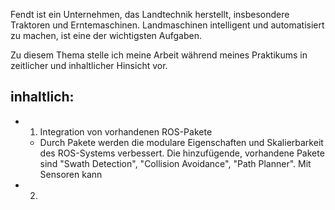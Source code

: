 Fendt ist ein Unternehmen, das Landtechnik herstellt, insbesondere Traktoren und Erntemaschinen. Landmaschinen intelligent und automatisiert zu machen, ist eine der wichtigsten Aufgaben. 

Zu diesem Thema stelle ich meine Arbeit während meines Praktikums in zeitlicher und inhaltlicher Hinsicht vor. 

## inhaltlich: 
- 1) Integration von vorhandenen ROS-Pakete 
	- Durch Pakete werden die modulare Eigenschaften und Skalierbarkeit des ROS-Systems verbessert. Die hinzufügende, vorhandene Pakete sind  "Swath Detection", "Collision Avoidance", "Path Planner". Mit Sensoren kann 
- 2) 